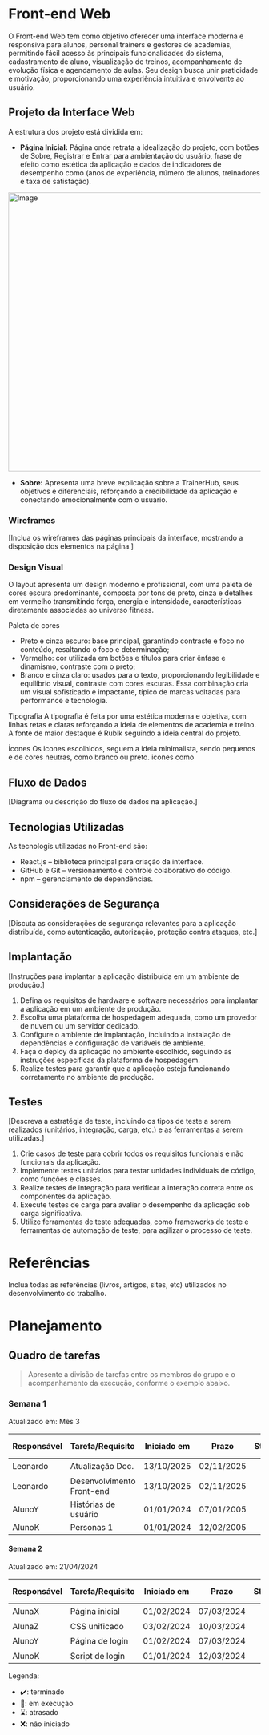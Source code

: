 # Front-end Web
O Front-end Web tem como objetivo oferecer uma interface moderna e responsiva para alunos, personal trainers e gestores de academias, permitindo fácil acesso às principais funcionalidades do sistema, cadastramento de aluno, visualização de treinos, acompanhamento de evolução física e agendamento de aulas. Seu design busca unir praticidade e motivação, proporcionando uma experiência intuitiva e envolvente ao usuário.

<!-- [Inclua uma breve descrição do projeto e seus objetivos.] -->

## Projeto da Interface Web
A estrutura dos projeto está dividida em:
- **Página Inicial:** Página onde retrata a idealização do projeto, com botões de Sobre, Registrar e Entrar para ambientação do usuário, frase de efeito como estética da aplicação e dados de indicadores de desempenho como (anos de experiência, número de alunos, treinadores e taxa de satisfação).
<img width="873" height="557" alt="Image" src="https://github.com/user-attachments/assets/2f9795ec-fb66-4037-986c-2a510e25919a" />


<!-- [Descreva o projeto da interface Web da aplicação, incluindo o design visual, layout das páginas, interações do usuário e outros aspectos relevantes.]  -->

- **Sobre:** Apresenta uma breve explicação sobre a TrainerHub, seus objetivos e diferenciais, reforçando a credibilidade da aplicação e conectando emocionalmente com o usuário.
### Wireframes

[Inclua os wireframes das páginas principais da interface, mostrando a disposição dos elementos na página.]

### Design Visual
O layout apresenta um design moderno e profissional, com uma paleta de cores escura predominante, composta por tons de preto, cinza e detalhes em vermelho transmitindo força, energia e intensidade, características diretamente associadas ao universo fitness.

Paleta de cores
- Preto e cinza escuro: base principal, garantindo contraste e foco no conteúdo, resaltando o foco e determinação;
- Vermelho: cor utilizada em botões e títulos para criar ênfase e dinamismo, contraste com o preto;
- Branco e cinza claro: usados para o texto, proporcionando legibilidade e equilíbrio visual, contraste com cores escuras.
Essa combinação cria um visual sofisticado e impactante, típico de marcas voltadas para performance e tecnologia.

Tipografia
A tipografia é feita por uma estética moderna e objetiva, com linhas retas e claras reforçando a ideia de elementos de academia e treino.
A fonte de maior destaque é Rubik seguindo a ideia central do projeto.

Ícones
Os icones escolhidos, seguem a ideia minimalista, sendo pequenos e de cores neutras, como branco ou preto.
icones como 

<!-- [Descreva o estilo visual da interface, incluindo paleta de cores, tipografia, ícones e outros elementos gráficos.] -->

## Fluxo de Dados

[Diagrama ou descrição do fluxo de dados na aplicação.]

## Tecnologias Utilizadas
As tecnologis utilizadas no Front-end são: 

- React.js – biblioteca principal para criação da interface.
- GitHub e Git – versionamento e controle colaborativo do código.
- npm – gerenciamento de dependências.
<!-- [Lista das tecnologias principais que serão utilizadas no projeto.] -->

## Considerações de Segurança

[Discuta as considerações de segurança relevantes para a aplicação distribuída, como autenticação, autorização, proteção contra ataques, etc.]

## Implantação

[Instruções para implantar a aplicação distribuída em um ambiente de produção.]

1. Defina os requisitos de hardware e software necessários para implantar a aplicação em um ambiente de produção.
2. Escolha uma plataforma de hospedagem adequada, como um provedor de nuvem ou um servidor dedicado.
3. Configure o ambiente de implantação, incluindo a instalação de dependências e configuração de variáveis de ambiente.
4. Faça o deploy da aplicação no ambiente escolhido, seguindo as instruções específicas da plataforma de hospedagem.
5. Realize testes para garantir que a aplicação esteja funcionando corretamente no ambiente de produção.

## Testes

[Descreva a estratégia de teste, incluindo os tipos de teste a serem realizados (unitários, integração, carga, etc.) e as ferramentas a serem utilizadas.]

1. Crie casos de teste para cobrir todos os requisitos funcionais e não funcionais da aplicação.
2. Implemente testes unitários para testar unidades individuais de código, como funções e classes.
3. Realize testes de integração para verificar a interação correta entre os componentes da aplicação.
4. Execute testes de carga para avaliar o desempenho da aplicação sob carga significativa.
5. Utilize ferramentas de teste adequadas, como frameworks de teste e ferramentas de automação de teste, para agilizar o processo de teste.

# Referências

Inclua todas as referências (livros, artigos, sites, etc) utilizados no desenvolvimento do trabalho.

# Planejamento

##  Quadro de tarefas

> Apresente a divisão de tarefas entre os membros do grupo e o acompanhamento da execução, conforme o exemplo abaixo.

### Semana 1

Atualizado em: Mês 3

| Responsável   | Tarefa/Requisito | Iniciado em    | Prazo      | Status | Terminado em    |
| :----         |    :----         |      :----:    | :----:     | :----: | :----:          |
| Leonardo      | Atualização Doc. | 13/10/2025   | 02/11/2025 | ✔️    | 02/11/2025      |
| Leonardo      | Desenvolvimento Front-end    | 13/10/2025    | 02/11/2025 | ✔️    | 31/10/2025 |
| AlunoY        | Histórias de usuário  | 01/01/2024     | 07/01/2005 | ⌛     |                 |
| AlunoK        | Personas 1  |    01/01/2024        | 12/02/2005 | ❌    |       |

#### Semana 2

Atualizado em: 21/04/2024

| Responsável   | Tarefa/Requisito | Iniciado em    | Prazo      | Status | Terminado em    |
| :----         |    :----         |      :----:    | :----:     | :----: | :----:          |
| AlunaX        | Página inicial   | 01/02/2024     | 07/03/2024 | ✔️    | 05/02/2024      |
| AlunaZ        | CSS unificado    | 03/02/2024     | 10/03/2024 | 📝    |                 |
| AlunoY        | Página de login  | 01/02/2024     | 07/03/2024 | ⌛     |                 |
| AlunoK        | Script de login  |  01/01/2024    | 12/03/2024 | ❌    |       |

Legenda:
- ✔️: terminado
- 📝: em execução
- ⌛: atrasado
- ❌: não iniciado


